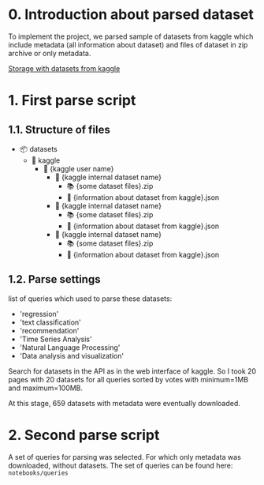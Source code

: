 # 0. Introduction about parsed dataset

To implement the project, we parsed sample of datasets from kaggle which include metadata (all information about dataset) and files of dataset in zip archive or only metadata.

[Storage with datasets from kaggle](https://disk.yandex.ru/d/So2CxXs5J2Ol5g)

# 1. First parse script

## 1.1. Structure of files

- 📦 datasets
  - 📂 kaggle
      - 📂 {kaggle user name}
          - 📂 {kaggle internal dataset name}
              - 📚 {some dataset files}.zip
              - 📄 {information about dataset from kaggle}.json
          - 📂 {kaggle internal dataset name}
              - 📚 {some dataset files}.zip
              - 📄 {information about dataset from kaggle}.json
        - 📂 {kaggle internal dataset name}
            - 📚 {some dataset files}.zip
            - 📄 {information about dataset from kaggle}.json

## 1.2. Parse settings

list of queries which used to parse these datasets:
* 'regression'
* 'text classification'
* 'recommendation'
* 'Time Series Analysis'
* 'Natural Language Processing'
* 'Data analysis and visualization'

Search for datasets in the API as in the web interface of kaggle.
So I took 20 pages with 20 datasets for all queries sorted by votes with minimum=1MB and maximum=100MB.

At this stage, 659 datasets with metadata were eventually downloaded.

# 2. Second parse script

A set of queries for parsing was selected. For which only metadata was downloaded, without datasets. The set of queries can be found here: `notebooks/queries`